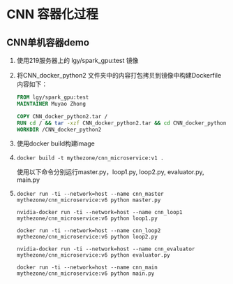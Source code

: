 # CNN 容器化过程



## CNN单机容器demo

1. 使用219服务器上的 lgy/spark_gpu:test 镜像

2. 将CNN_docker_python2 文件夹中的内容打包拷贝到镜像中构建Dockerfile内容如下：

   ```dockerfile
   FROM lgy/spark_gpu:test
   MAINTAINER Muyao Zhong
   
   COPY CNN_docker_python2.tar /
   RUN cd / && tar -xzf CNN_docker_python2.tar && cd CNN_docker_python2
   WORKDIR /CNN_docker_python2
   ```

3. 使用docker build构建image

4. ```
   docker build -t mythezone/cnn_microservice:v1 .
   ```

   使用以下命令分别运行master.py，loop1.py, loop2.py, evaluator.py, main.py

5. ```
   docker run -ti --network=host --name cnn_master mythezone/cnn_microservice:v6 python master.py
   
   nvidia-docker run -ti --network=host --name cnn_loop1 mythezone/cnn_microservice:v6 python loop1.py
   
   docker run -ti --network=host --name cnn_loop2 mythezone/cnn_microservice:v6 python loop2.py
   
   nvidia-docker run -ti --network=host --name cnn_evaluator mythezone/cnn_microservice:v6 python evaluator.py
   
   docker run -ti --network=host --name cnn_main mythezone/cnn_microservice:v6 python main.py
   
   ```